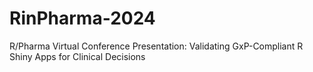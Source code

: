 # RinPharma-2024
R/Pharma Virtual Conference Presentation: Validating GxP-Compliant R Shiny Apps for Clinical Decisions
